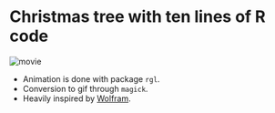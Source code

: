# Christmas tree with ten lines of R code

![movie](https://github.com/mayer79/xmastreer/blob/master/xmas_movie.gif)

- Animation is done with package `rgl`. 
- Conversion to gif through `magick`.
- Heavily inspired by [Wolfram](https://community.wolfram.com/groups/-/m/t/175891).

